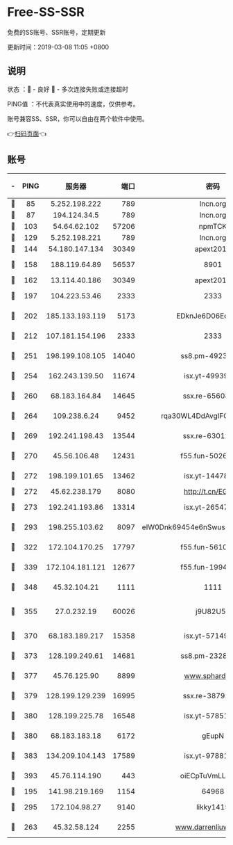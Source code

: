 # Free-SS-SSR

免费的SS账号、SSR账号，定期更新

更新时间：2019-03-08 11:05 +0800

## 说明

状态     ：🙂 - 良好 🙁 - 多次连接失败或连接超时

PING值   ：不代表真实使用中的速度，仅供参考。

账号兼容SS、SSR，你可以自由在两个软件中使用。

👉[扫码页面](https://liesauer.github.io/Free-SS-SSR/)👈

## 账号

|-|PING|服务器|端口|密码|加密方式|区域|
|:----:|:----:|:-----:|-----:|:----:|:----:|:----:|
|🙂|85|5.252.198.222|789|lncn.org|rc4|JP|
|🙂|87|194.124.34.5|789|lncn.org|rc4|JP|
|🙂|103|54.64.62.102|57206|npmTCK|rc4-md5|JP|
|🙂|129|5.252.198.221|789|lncn.org|rc4|JP|
|🙂|144|54.180.147.134|30349|apext2019|chacha20|KR|
|🙂|158|188.119.64.89|56537|8901|aes-256-cfb|RU|
|🙂|162|13.114.40.186|30349|apext2019|chacha20|JP|
|🙂|197|104.223.53.46|2333|2333|aes-256-cfb|US|
|🙂|202|185.133.193.119|5173|EDknJe6D06EoWDaw|aes-256-cfb|US|
|🙂|212|107.181.154.196|2333|2333|aes-256-cfb|US|
|🙂|251|198.199.108.105|14040|ss8.pm-49239037|aes-256-cfb|US|
|🙂|254|162.243.139.50|11674|isx.yt-49939991|aes-256-cfb|US|
|🙂|260|68.183.164.84|14645|ssx.re-65608232|aes-256-cfb|US|
|🙂|264|109.238.6.24|9452|rqa30WL4DdAvgIFG6Fs3znzTa|aes-256-cfb|FR|
|🙂|269|192.241.198.43|13544|ssx.re-63012988|aes-256-cfb|US|
|🙂|270|45.56.106.48|12431|f55.fun-50265389|aes-256-cfb|US|
|🙂|272|198.199.101.65|13462|isx.yt-14478086|aes-256-cfb|US|
|🙂|272|45.62.238.179|8080|http://t.cn/EGJIyrl|rc4-md5|CA|
|🙂|273|192.241.193.86|13314|isx.yt-26547627|aes-256-cfb|US|
|🙂|293|198.255.103.62|8097|eIW0Dnk69454e6nSwuspv9DmS201tQ0D|aes-256-cfb|US|
|🙂|322|172.104.170.25|17797|f55.fun-56102907|aes-256-cfb|SG|
|🙂|339|172.104.181.121|12677|f55.fun-19942121|aes-256-cfb|SG|
|🙂|348|45.32.104.21|1111|1111|aes-256-cfb|SG|
|🙂|355|27.0.232.19|60026|j9U82U53|xchacha20-ietf-poly1305|HK|
|🙂|370|68.183.189.217|15358|isx.yt-57149233|aes-256-cfb|SG|
|🙂|373|128.199.249.61|14681|ss8.pm-23285637|aes-256-cfb|SG|
|🙂|377|45.76.125.90|8899|www.sphard.com|aes-256-cfb|AU|
|🙂|379|128.199.129.239|16995|ssx.re-38792926|aes-256-cfb|SG|
|🙂|380|128.199.225.78|16548|isx.yt-57851820|aes-256-cfb|SG|
|🙂|380|68.183.183.18|6172|gEupN|aes-256-cfb|SG|
|🙂|383|134.209.104.143|17589|isx.yt-97881825|aes-256-cfb|SG|
|🙂|393|45.76.114.190|443|oiECpTuVmLLxk4Ts|aes-256-cfb|AU|
|🙂|195|141.98.219.169|1154|64968|chacha20|US|
|🙂|295|172.104.98.27|9140|likky1415|aes-256-cfb|JP|
|🙁|263|45.32.58.124|2255|www.darrenliuwei.com|aes-256-cfb|JP|
